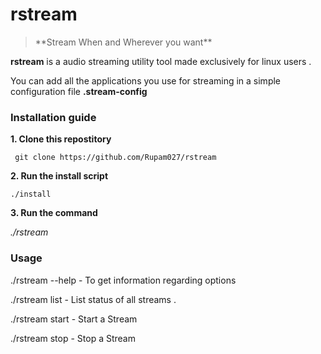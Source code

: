 # rstream

<blockquote>
**Stream When and Wherever you want** 
</blockquote>

**rstream** is a audio streaming utility tool made exclusively for linux users . 

You can add all the applications you use for streaming in a simple configuration file **.stream-config**

### Installation guide 

**1. Clone this repostitory** 

``` 
 git clone https://github.com/Rupam027/rstream
```

**2. Run the install script** 

```
./install
```

**3. Run the command**

*./rstream <options>*
 
 
 ### Usage
 
 
 ./rstream --help      - To get information regarding options 
 
 ./rstream list        - List  status of all streams . 
 
 ./rstream start <stream-source-id> <stream-destination-id> - Start a Stream
 
 ./rstream stop <stream-source-id> <stream-destination-id> -  Stop a Stream
